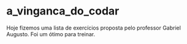 # a_vinganca_do_codar
Hoje fizemos uma lista de exercícios proposta pelo professor Gabriel Augusto. Foi um ótimo para treinar. 
